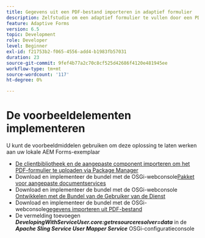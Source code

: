 ```yaml
---
title: Gegevens uit een PDF-bestand importeren in adaptief formulier
description: Zelfstudie om een adaptief formulier te vullen door een PDF-bestand te importeren
feature: Adaptive Forms
version: 6.5
topic: Development
role: Developer
level: Beginner
exl-id: f21753b2-f065-4556-add4-b1983fb57031
duration: 23
source-git-commit: 9fef4b77a2c70c8cf525d42686f4120e481945ee
workflow-type: tm+mt
source-wordcount: '117'
ht-degree: 0%

---
```


# De voorbeeldelementen implementeren

U kunt de voorbeeldmiddelen gebruiken om deze oplossing te laten werken aan uw lokale AEM Forms-exemplaar

* [De clientbibliotheek en de aangepaste component importeren om het PDF-formulier te uploaden via Package Manager](./assets/client-libs-custom-component.zip)
* Download en implementeer de bundel met de OSGi-webconsole[Pakket voor aangepaste documentservices](/help/forms/assets/common-osgi-bundles/AEMFormsDocumentServices.core-1.0-SNAPSHOT.jar)
* Download en implementeer de bundel met de OSGi-webconsole [Ontwikkelen met de Bundel van de Gebruiker van de Dienst](/help/forms/assets/common-osgi-bundles/DevelopingWithServiceUser.jar)
* Download en implementeer de bundel met de OSGi-webconsole[gegevens importeren uit PDF-bestand](./assets/onlineToOffline.core-1.0.0-SNAPSHOT.jar)
* De vermelding toevoegen _**DevelopingWithServiceUser.core:getresourceresolver=data**_ in de _**Apache Sling Service User Mapper Service**_ OSGi-configuratieconsole

